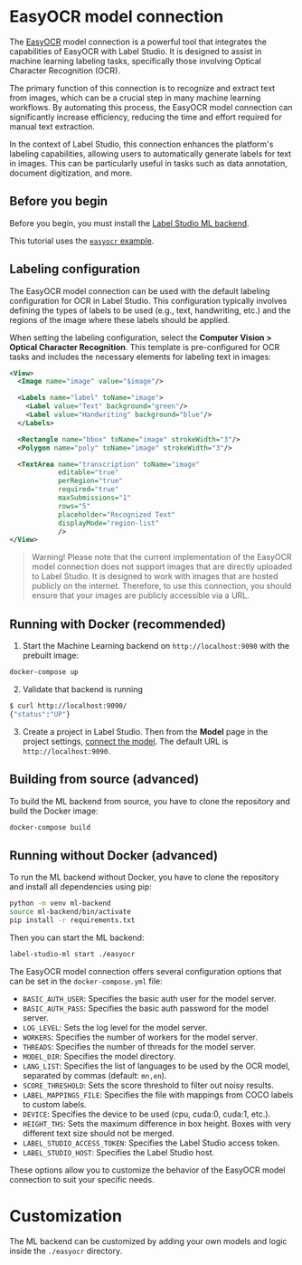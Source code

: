 <!--
---
title: Transcribe text from images with EasyOCR
type: guide
tier: all
order: 40
hide_menu: true
hide_frontmatter_title: true
meta_title: EasyOCR model connection for transcribing text in images
meta_description: The EasyOCR model connection integrates the capabilities of EasyOCR with Label Studio to assist in machine learning labeling tasks involving Optical Character Recognition (OCR).
categories:
    - Computer Vision
    - Optical Character Recognition
    - EasyOCR
image: "/tutorials/easyocr.png"
---
-->

# EasyOCR model connection

The [EasyOCR](https://github.com/JaidedAI/EasyOCR) model connection is a powerful tool that integrates the capabilities of EasyOCR with Label Studio. It is designed to assist in machine learning labeling tasks, specifically those involving Optical Character Recognition (OCR). 

The primary function of this connection is to recognize and extract text from images, which can be a crucial step in many machine learning workflows. By automating this process, the EasyOCR model connection can significantly increase efficiency, reducing the time and effort required for manual text extraction.

In the context of Label Studio, this connection enhances the platform's labeling capabilities, allowing users to automatically generate labels for text in images. This can be particularly useful in tasks such as data annotation, document digitization, and more.

## Before you begin

Before you begin, you must install the [Label Studio ML backend](https://github.com/HumanSignal/label-studio-ml-backend?tab=readme-ov-file#quickstart). 

This tutorial uses the [`easyocr` example](https://github.com/HumanSignal/label-studio-ml-backend/tree/master/label_studio_ml/examples/easyocr). 

## Labeling configuration

The EasyOCR model connection can be used with the default labeling configuration for OCR in Label Studio. This configuration typically involves defining the types of labels to be used (e.g., text, handwriting, etc.) and the regions of the image where these labels should be applied.

When setting the labeling configuration, select the **Computer Vision > Optical Character Recognition**. This template is pre-configured for OCR tasks and includes the necessary elements for labeling text in images:

```xml
<View>
  <Image name="image" value="$image"/>

  <Labels name="label" toName="image">
    <Label value="Text" background="green"/>
    <Label value="Handwriting" background="blue"/>
  </Labels>

  <Rectangle name="bbox" toName="image" strokeWidth="3"/>
  <Polygon name="poly" toName="image" strokeWidth="3"/>

  <TextArea name="transcription" toName="image"
            editable="true"
            perRegion="true"
            required="true"
            maxSubmissions="1"
            rows="5"
            placeholder="Recognized Text"
            displayMode="region-list"
            />
</View>
```


> Warning! Please note that the current implementation of the EasyOCR model connection does not support images that are directly uploaded to Label Studio. It is designed to work with images that are hosted publicly on the internet. Therefore, to use this connection, you should ensure that your images are publicly accessible via a URL.


## Running with Docker (recommended)

1. Start the Machine Learning backend on `http://localhost:9090` with the prebuilt image:

```bash
docker-compose up
```

2. Validate that backend is running

```bash
$ curl http://localhost:9090/
{"status":"UP"}
```

3. Create a project in Label Studio. Then from the **Model** page in the project settings, [connect the model](https://labelstud.io/guide/ml#Connect-the-model-to-Label-Studio). The default URL is `http://localhost:9090`.


## Building from source (advanced)

To build the ML backend from source, you have to clone the repository and build the Docker image:

```bash
docker-compose build
```

## Running without Docker (advanced)

To run the ML backend without Docker, you have to clone the repository and install all dependencies using pip:

```bash
python -m venv ml-backend
source ml-backend/bin/activate
pip install -r requirements.txt
```

Then you can start the ML backend:

```bash
label-studio-ml start ./easyocr
```

The EasyOCR model connection offers several configuration options that can be set in the `docker-compose.yml` file:

- `BASIC_AUTH_USER`: Specifies the basic auth user for the model server.
- `BASIC_AUTH_PASS`: Specifies the basic auth password for the model server.
- `LOG_LEVEL`: Sets the log level for the model server.
- `WORKERS`: Specifies the number of workers for the model server.
- `THREADS`: Specifies the number of threads for the model server.
- `MODEL_DIR`: Specifies the model directory.
- `LANG_LIST`: Specifies the list of languages to be used by the OCR model, separated by commas (default: `mn,en`). 
- `SCORE_THRESHOLD`: Sets the score threshold to filter out noisy results.
- `LABEL_MAPPINGS_FILE`: Specifies the file with mappings from COCO labels to custom labels.
- `DEVICE`: Specifies the device to be used (cpu, cuda:0, cuda:1, etc.).
- `HEIGHT_THS`: Sets the maximum difference in box height. Boxes with very different text size should not be merged.
- `LABEL_STUDIO_ACCESS_TOKEN`: Specifies the Label Studio access token.
- `LABEL_STUDIO_HOST`: Specifies the Label Studio host.

These options allow you to customize the behavior of the EasyOCR model connection to suit your specific needs.

# Customization

The ML backend can be customized by adding your own models and logic inside the `./easyocr` directory. 